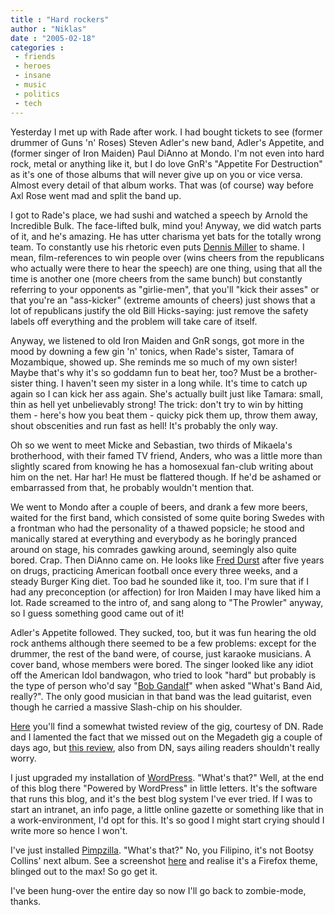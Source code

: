 ```yaml
---
title : "Hard rockers"
author : "Niklas"
date : "2005-02-18"
categories : 
 - friends
 - heroes
 - insane
 - music
 - politics
 - tech
---
```


Yesterday I met up with Rade after work. I had bought tickets to see (former drummer of Guns 'n' Roses) Steven Adler's new band, Adler's Appetite, and (former singer of Iron Maiden) Paul DiAnno at Mondo. I'm not even into hard rock, metal or anything like it, but I do love GnR's "Appetite For Destruction" as it's one of those albums that will never give up on you or vice versa. Almost every detail of that album works. That was (of course) way before Axl Rose went mad and split the band up.

I got to Rade's place, we had sushi and watched a speech by Arnold the Incredible Bulk. The face-lifted bulk, mind you! Anyway, we did watch parts of it, and he's amazing. He has utter charisma yet bats for the totally wrong team. To constantly use his rhetoric even puts [Dennis Miller](http://www.cnn.com/2004/SHOWBIZ/TV/01/26/tv.dennismiller.ap) to shame. I mean, film-references to win people over (wins cheers from the republicans who actually were there to hear the speech) are one thing, using that all the time is another one (more cheers from the same bunch) but constantly referring to your opponents as "girlie-men", that you'll "kick their asses" or that you're an "ass-kicker" (extreme amounts of cheers) just shows that a lot of republicans justify the old Bill Hicks-saying: just remove the safety labels off everything and the problem will take care of itself.

Anyway, we listened to old Iron Maiden and GnR songs, got more in the mood by downing a few gin 'n' tonics, when Rade's sister, Tamara of Mozambique, showed up. She reminds me so much of my own sister! Maybe that's why it's so goddamn fun to beat her, too? Must be a brother-sister thing. I haven't seen my sister in a long while. It's time to catch up again so I can kick her ass again. She's actually built just like Tamara: small, thin as hell yet unbelievably strong! The trick: don't try to win by hitting them - here's how you beat them - quicky pick them up, throw them away, shout obscenities and run fast as hell! It's probably the only way.

Oh so we went to meet Micke and Sebastian, two thirds of Mikaela's brotherhood, with their famed TV friend, Anders, who was a little more than slightly scared from knowing he has a homosexual fan-club writing about him on the net. Har har! He must be flattered though. If he'd be ashamed or embarrassed from that, he probably wouldn't mention that.

We went to Mondo after a couple of beers, and drank a few more beers, waited for the first band, which consisted of some quite boring Swedes with a frontman who had the personality of a thawed popsicle; he stood and manically stared at everything and everybody as he boringly pranced around on stage, his comrades gawking around, seemingly also quite bored. Crap. Then DiAnno came on. He looks like [Fred Durst](http://www.ihatefreddurst.com) after five years on drugs, practicing American football once every three weeks, and a steady Burger King diet. Too bad he sounded like it, too. I'm sure that if I had any preconception (or affection) for Iron Maiden I may have liked him a lot. Rade screamed to the intro of, and sang along to "The Prowler" anyway, so I guess something good came out of it!

Adler's Appetite followed. They sucked, too, but it was fun hearing the old rock anthems although there seemed to be a few problems: except for the drummer, the rest of the band were, of course, just karaoke musicians. A cover band, whose members were bored. The singer looked like any idiot off the American Idol bandwagon, who tried to look "hard" but probably is the type of person who'd say "[Bob Gandalf](http://www.telegraph.co.uk/arts/main.jhtml?xml=/arts/2004/11/18/bmaid18.xml)" when asked "What's Band Aid, really?". The only good musician in that band was the lead guitarist, even though he carried a massive Slash-chip on his shoulder.

[Here](http://www.dn.se/DNet/jsp/polopoly.jsp?d=655&a=380665&previousRenderType=6) you'll find a somewhat twisted review of the gig, courtesy of DN. Rade and I lamented the fact that we missed out on the Megadeth gig a couple of days ago, but [this review](http://www.dn.se/DNet/jsp/polopoly.jsp?d=1323&a=380233), also from DN, says ailing readers shouldn't really worry.

I just upgraded my installation of [WordPress](http://wordpress.org). "What's that?" Well, at the end of this blog there "Powered by WordPress" in little letters. It's the software that runs this blog, and it's the best blog system I've ever tried. If I was to start an intranet, an info page, a little online gazette or something like that in a work-environment, I'd opt for this. It's so good I might start crying should I write more so hence I won't.

I've just installed [Pimpzilla](http://people.zeelandnet.nl/marco/pimpzilla). "What's that?" No, you Filipino, it's not Bootsy Collins' next album. See a screenshot [here](http://people.zeelandnet.nl/marco/pimpzilla/images/pimpzilla.jpg) and realise it's a Firefox theme, blinged out to the max! So go get it.

I've been hung-over the entire day so now I'll go back to zombie-mode, thanks.
